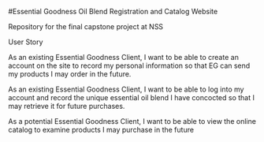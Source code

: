 #Essential Goodness Oil Blend Registration and Catalog Website

Repository for the final capstone project at NSS

User Story

As an existing Essential Goodness Client, I want to be able to create an account on the site to record my personal information so that EG can send my products I may order in the future.

As an existing Essential Goodness Client, I want to be able to log into my account and record the unique essential oil blend I have concocted so that I may retrieve it for future purchases.

As a potential Essential Goodness Client, I want to be able to view the online catalog to examine products I may purchase in the future
